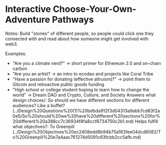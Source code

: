 # Interactive Choose-Your-Own-Adventure Pathways

Notes: Build "stories" of different people, so people could click one they connected with and read about how someone might get involved with web3.

Examples:
- "Are you a climate nerd?" →  short primer for Ethereum 2.0 and on-chain carbon 
- "Are you an artist? → an intro to ecodao and projects like Coral Tribe
- "Have a passion for donating (effective altruism)?" → point them to Gitcoin and retroactive public goods funding
- "High school or college student hoping to learn how to change the world" → Dream DAO and Crypto, Culture, and Society
Answers what design choices/: So should we have different sections for different audiences? Like a buffet? (../Design%20Questions%20(1)%20bdbda912f3d04313a9abb7cd83f2a0e5/So%20should%20we%20have%20different%20sections%20for%20different%20a388cc7c36934f8fa8ccf6734750c2b1.md)
Helps fulfill what objectives?: To Greenpill (../Design%20Objectives%20ec2408edd6b94b75a183fee04dcd6082/To%20Greenpill%20e7a4aac761274d5091c63fcbb2cc5afb.md)